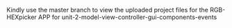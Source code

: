 
Kindly use the master branch to view the uploaded project files for the RGB-HEXpicker APP for unit-2-model-view-controller-gui-components-events

